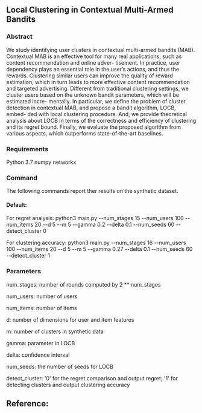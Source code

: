## Local Clustering in Contextual Multi-Armed Bandits

### Abstract

We study identifying user clusters in contextual multi-armed bandits (MAB). Contextual MAB is an effective tool for many real applications, such as content recommendation and online adver- tisement. In practice, user dependency plays an essential role in the user’s actions, and thus the rewards. Clustering similar users can improve the quality of reward estimation, which in turn leads to more effective content recommendation and targeted advertising. Different from traditional clustering settings, we cluster users based on the unknown bandit parameters, which will be estimated incre- mentally. In particular, we define the problem of cluster detection in contextual MAB, and propose a bandit algorithm, LOCB, embed- ded with local clustering procedure. And, we provide theoretical analysis about LOCB in terms of the correctness and efficiency of clustering and its regret bound. Finally, we evaluate the proposed algorithm from various aspects, which outperforms state-of-the-art baselines.


### Requirements

Python 3.7
numpy
networkx

### Command
The following commands report ther results on the synthetic dataset.

#### Default:

For regret analysis:
python3 main.py --num_stages 15 --num_users 100 --num_items 20 --d 5 --m 5 --gamma 0.2 --delta 0.1 --num_seeds 60 --detect_cluster 0

For clustering accuracy:
python3 main.py --num_stages 16 --num_users 100 --num_items 20 --d 5 --m 5 --gamma 0.27 --delta 0.1 --num_seeds 60 --detect_cluster 1


### Parameters

num_stages: number of rounds computed by 2 ** num_stages

num_users: number of users

num_items: number of items

d: number of dimensions for user and item features

m: number of clusters in synthetic data

gamma: parameter in LOCB

delta: confidence interval

num_seeds: the number of seeds for LOCB

detect_cluster: '0' for the regret comparison and output regret; '1' for detecting clusters and output clustering accuracy

## Reference:
